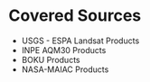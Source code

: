 # Covered Sources
* USGS - ESPA Landsat Products
* INPE AQM30 Products
* BOKU Products
* NASA-MAIAC Products

